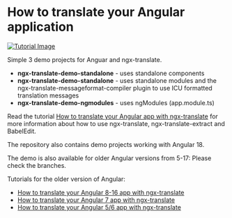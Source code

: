 # How to translate your Angular application

<a href="https://www.codeandweb.com/babeledit/tutorials/how-to-translate-your-angular-app-with-ngx-translate">
	<img alt="Tutorial Image" src="./tutorial.png"/>
</a>

Simple 3 demo projects for Anguar and ngx-translate.

- **ngx-translate-demo-standalone** - uses standalone components
- **ngx-translate-demo-standalone** - uses standalone modules and the ngx-translate-messageformat-compiler plugin to use ICU formatted translation messages
- **ngx-translate-demo-ngmodules** - uses ngModules (app.module.ts)

Read the tutorial [How to translate your Angular app with ngx-translate](https://www.codeandweb.com/babeledit/tutorials/how-to-translate-your-angular-app-with-ngx-translate) for more information about how to use ngx-translate, ngx-translate-extract and BabelEdit.

The repository also contains demo projects working with Angular 18.

The demo is also available for older Angular versions from 5-17: Please check the branches.

Tutorials for the older version of Angular:

* [How to translate your Angular 8-16 app with ngx-translate](http://localhost:8000/babeledit/tutorials/how-to-translate-your-angular8-16-app-with-ngx-translate)
* [How to translate your Angular 7 app with ngx-translate](https://www.codeandweb.cawwork/babeledit/tutorials/how-to-translate-your-angular7-app-with-ngx-translate)
* [How to translate your Angular 5/6 app with ngx-translate](https://www.codeandweb.cawwork/babeledit/tutorials/how-to-translate-your-angular6-app-with-ngx-translate)

